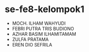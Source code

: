 # se-fe8-kelompok1

- MOCH. ILHAM WAHYUDI
- FEBRI PUTRA TRIS BUDIONO
- AZHAR BASIM ILHAMITAMAM
- ZULFA PRATAMA
- EREN DIO SEFRILA
